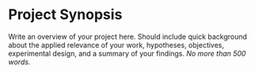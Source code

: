 # Project Synopsis

Write an overview of your project here. Should include quick background about the applied relevance of your work, hypotheses, objectives, experimental design, and a summary of your findings. *No more than 500 words.*
